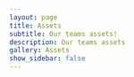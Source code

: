 ```yaml
---
layout: page
title: Assets
subtitle: Our teams assets!
description: Our teams assets
gallery: Assets 
show_sidebar: false
--- 
```


<!--[View the Assets Docs](/bulma-clean-theme/docs/image-gallery/)-->
